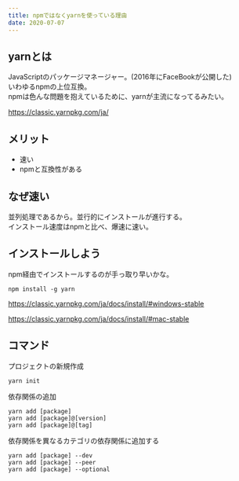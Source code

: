 ```yaml
---
title: npmではなくyarnを使っている理由
date: 2020-07-07
---
```


## yarnとは

JavaScriptのパッケージマネージャー。(2016年にFaceBookが公開した)<br/>
いわゆるnpmの上位互換。<br/>
npmは色んな問題を抱えているために、yarnが主流になってるみたい。

https://classic.yarnpkg.com/ja/

## メリット
- 速い
- npmと互換性がある

## なぜ速い
並列処理であるから。並行的にインストールが進行する。<br/>
インストール速度はnpmと比べ、爆速に速い。

## インストールしよう

npm経由でインストールするのが手っ取り早いかな。

```
npm install -g yarn
```

https://classic.yarnpkg.com/ja/docs/install/#windows-stable

https://classic.yarnpkg.com/ja/docs/install/#mac-stable


## コマンド

プロジェクトの新規作成
```
yarn init
```

依存関係の追加
```
yarn add [package]
yarn add [package]@[version]
yarn add [package]@[tag]
```

依存関係を異なるカテゴリの依存関係に追加する
```
yarn add [package] --dev
yarn add [package] --peer
yarn add [package] --optional
```
